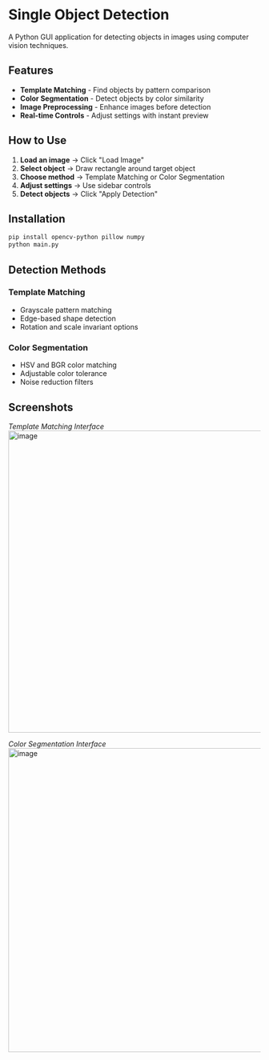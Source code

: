 # Single Object Detection

A Python GUI application for detecting objects in images using computer vision techniques.

## Features

- **Template Matching** - Find objects by pattern comparison
- **Color Segmentation** - Detect objects by color similarity
- **Image Preprocessing** - Enhance images before detection
- **Real-time Controls** - Adjust settings with instant preview

## How to Use

1. **Load an image** → Click "Load Image"
2. **Select object** → Draw rectangle around target object
3. **Choose method** → Template Matching or Color Segmentation
4. **Adjust settings** → Use sidebar controls
5. **Detect objects** → Click "Apply Detection"

## Installation

```bash
pip install opencv-python pillow numpy
python main.py
```

## Detection Methods

### Template Matching
- Grayscale pattern matching
- Edge-based shape detection
- Rotation and scale invariant options

### Color Segmentation
- HSV and BGR color matching
- Adjustable color tolerance
- Noise reduction filters

## Screenshots

*Template Matching Interface*
<img width="776" height="604" alt="image" src="https://github.com/user-attachments/assets/68e50ceb-406d-4c3d-bb9c-f526da6cc169" />

*Color Segmentation Interface*
<img width="780" height="608" alt="image" src="https://github.com/user-attachments/assets/29536f6e-c91e-4e09-90e1-53354b3827d5" />


